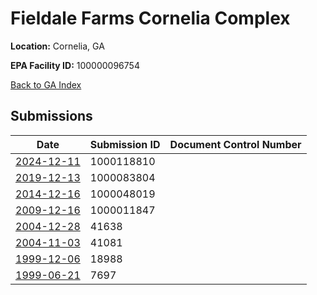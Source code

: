 # Fieldale Farms Cornelia Complex

**Location:** Cornelia, GA

**EPA Facility ID:** 100000096754

[Back to GA Index](../../index.md)

## Submissions

| Date | Submission ID | Document Control Number |
|------|--------------|-------------------------|
| [2024-12-11](submissions/1000118810.md) | 1000118810 |  |
| [2019-12-13](submissions/1000083804.md) | 1000083804 |  |
| [2014-12-16](submissions/1000048019.md) | 1000048019 |  |
| [2009-12-16](submissions/1000011847.md) | 1000011847 |  |
| [2004-12-28](submissions/41638.md) | 41638 |  |
| [2004-11-03](submissions/41081.md) | 41081 |  |
| [1999-12-06](submissions/18988.md) | 18988 |  |
| [1999-06-21](submissions/7697.md) | 7697 |  |
